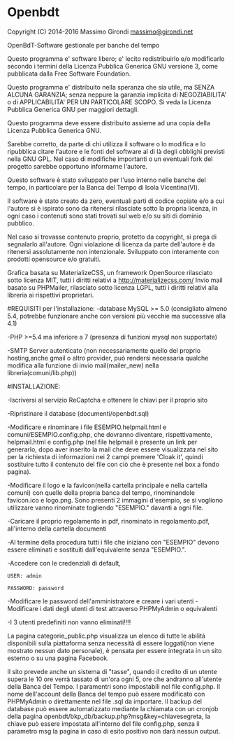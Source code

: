 # Openbdt
Copyright (C) 2014-2016 Massimo Girondi massimo@girondi.net


OpenBdT-Software gestionale per banche del tempo

Questo  programma e' software libero; e' lecito redistribuirlo e/o
modificarlo secondo i termini della Licenza Pubblica Generica GNU
versione 3, come pubblicata dalla Free Software Foundation.

Questo programma e' distribuito nella speranza che sia utile, ma
SENZA  ALCUNA GARANZIA; senza  neppure la  garanzia implicita di
NEGOZIABILITA' o di APPLICABILITA' PER UN PARTICOLARE SCOPO. Si
veda la Licenza Pubblica Generica GNU per maggiori dettagli.

Questo programma deve essere distribuito assieme ad una copia della
Licenza Pubblica Generica GNU.

Sarebbe corretto, da parte di chi utilizza il software o lo modifica e lo ripubblica  citare l'autore e le fonti del software al di là degli obblighi previsti nella GNU GPL.
Nel caso di modifiche importanti o un eventuali fork del progetto sarebbe opportuno informarne l'autore.

Questo software è stato sviluppato per l'uso interno nelle banche del tempo,
in particolare per la Banca del Tempo di Isola Vicentina(VI).

Il software è stato creato da zero, eventuali parti di codice copiate 
e/o a cui l'autore si è ispirato sono da ritenersi rilasciate sotto la propria licenza,
in ogni caso i contenuti sono stati trovati sul web e/o su siti di dominio pubblico.

Nel caso si trovasse contenuto proprio, protetto da copyright, si prega di segnalarlo all'autore.
Ogni violazione di licenza da parte dell'autore è da ritenersi assolutamente non intenzionale.
Sviluppato con interamente con prodotti opensource e/o gratuiti.

Grafica basata su MaterializeCSS, un framework OpenSource rilasciato sotto licenza MIT, tutti i diritti relativi a http://materializecss.com/
Invio mail basato su PHPMailer, rilasciato sotto licenza LGPL, tutti i diritti relativi alla libreria ai rispettivi proprietari.

#REQUISITI per l'installazione:
-database MySQL >= 5.0 (consigliato almeno 5.4, potrebbe funzionare anche con versioni più vecchie ma successive alla 4.1)

-PHP >=5.4 ma inferiore a 7 (presenza di funzioni mysql non supportate)

-SMTP Server autenticato (non necessariamente quello del proprio hosting,anche gmail o altro provider, può rendersi necessaria qualche modifica alla funzione di invio mail(mailer_new) nella libreria(comuni/lib.php))

#INSTALLAZIONE:

-Iscriversi al servizio ReCaptcha e ottenere le chiavi per il proprio sito

-Ripristinare il database (documenti/openbdt.sql)

-Modificare e rinominare i file ESEMPIO.helpmail.html e comuni/ESEMPIO.config.php, che dovranno diventare, rispettivamente, helpmail.html e config.php (nel file helpmail è presente un link per generarlo, dopo aver inserito la mail che deve essere visualizzata nel sito per la richiesta di informazioni nei 2 campi premere 'Cloak it', quindi sostituire tutto il contenuto del file con ciò che è presente nel box a fondo pagina).

-Modificare il logo e la favicon(nella cartella principale e nella cartella comuni) con quelle della propria banca del tempo, rinominandole favicon.ico e logo.png. Sono presenti 2 immagini d'esempio, se si vogliono utilizzare vanno rinominate togliendo "ESEMPIO." davanti a ogni file.

-Caricare il proprio regolamento in pdf, rinominato in regolamento.pdf, all'interno della cartella documenti

-Al termine della procedura tutti i file che iniziano con "ESEMPIO" devono essere eliminati e sostituiti dall'equivalente senza "ESEMPIO.".

-Accedere con le credenziali di default, 

	USER: admin

	PASSWORD: password

-Modificare le password dell'amministratore e creare i vari utenti
-Modificare i dati degli utenti di test attraverso PHPMyAdmin o equivalenti

-I 3 utenti predefiniti non vanno eliminati!!!!

La pagina categorie_public.php visualizza un elenco di tutte le abilità disponibili sulla piattaforma senza necessità di essere loggati(non viene mostrato nessun dato personale), è pensata per essere integrata in un sito esterno o su una pagina Facebook.

Il sito prevede anche un sistema di "tasse", quando il credito di un utente supera le 10 ore verrà tassato di un'ora ogni 5, ore che andranno all'utente  della Banca del Tempo. I paramentri sono impostabili nel file config.php.
Il nome dell'account della Banca del tempo può essere modificato con PHPMyAdmin o direttamente nel file .sql da importare.
Il backup del database può essere automatizzato mediante la chiamata con un cronjob della pagina openbdt/bkp_db/backup.php?msg&key=chiavesegreta, la chiave può essere impostata all'interno del file config.php, senza il parametro msg la pagina in caso di esito positivo non darà nessun output. 
